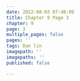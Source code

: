 ```yaml
---
date: 2022-08-03 07:48:09
title: Chapter 9 Page 3
chapter: 9
page: 3
multiple_pages: false
pages: ''
tags: Dan lin
imagepath: ''
imagepaths: ''
published: false

---
```

